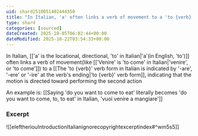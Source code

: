 ```yaml
---
uid: shard2510051402444350
title: "In Italian, 'a' often links a verb of movement to a 'to {verb}' verb form, indicating that the motion is directed toward performing the second action"
type: shard
categories: [sourced]
dateCreated: 2025-10-05T06:02:44+00:00
dateModified: 2025-10-22T03:54:33+00:00
---
```

In Italian, [['a' is the locational, directional, 'to' in Italian|'a'(in English, 'to')]] often links a verb of movement(like [['Venire' is 'to come' in Italian|'venire', or 'to come']]) to a [[The 'to {verb}' verb form in Italian is indicated by '-are', '-ere' or '-ire' at the verb's ending|'to {verb}' verb form]], indicating that the motion is directed toward performing the second action

An example is: [[Saying 'do you want to come to eat' literally becomes 'do you want to come, to, to eat' in Italian, 'vuoi venire a mangiare']]

### Excerpt
![[eleftheriouIntroductionItalianignorecopyrightexcerptindex#^wm5s5]]